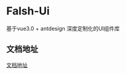 # Falsh-Ui

基于vue3.0 + antdesign 深度定制化的UI组件库

## 文档地址

<a href="https://jixuanyu821.github.io/flash-ui/">文档地址</a>